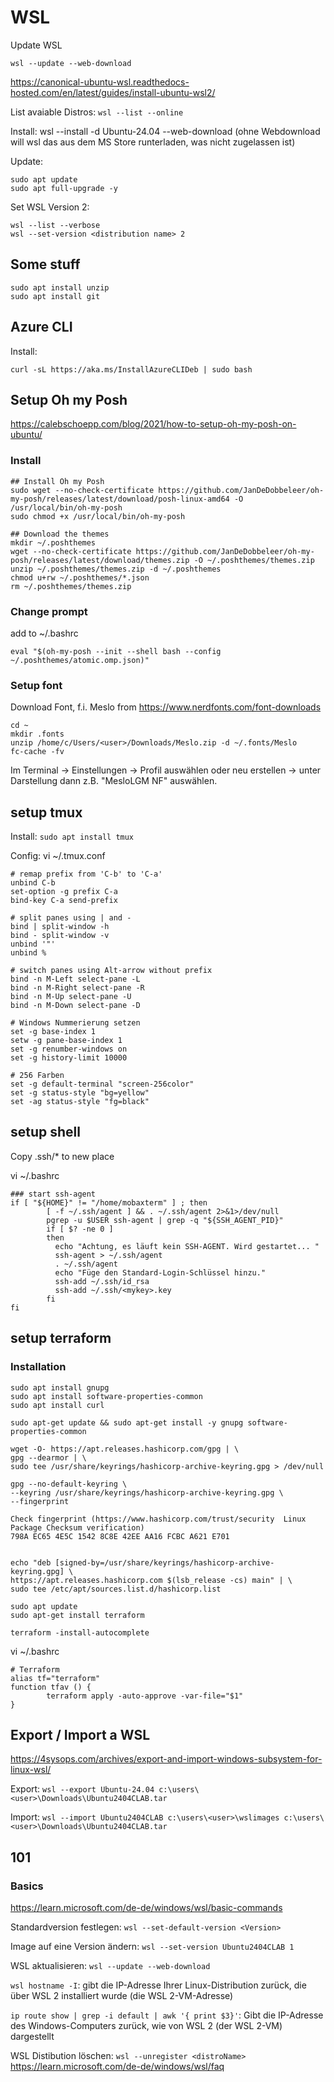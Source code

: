 # WSL 

Update WSL

`wsl --update --web-download`

https://canonical-ubuntu-wsl.readthedocs-hosted.com/en/latest/guides/install-ubuntu-wsl2/

List avaiable Distros: `wsl --list --online`

Install: wsl --install -d Ubuntu-24.04 --web-download  (ohne Webdownload will wsl das aus dem MS Store runterladen, was nicht zugelassen ist)

Update: 
```
sudo apt update
sudo apt full-upgrade -y
```

Set WSL Version 2: 
```
wsl --list --verbose
wsl --set-version <distribution name> 2
``` 

## Some stuff

```
sudo apt install unzip
sudo apt install git
```

## Azure CLI

Install: 

```
curl -sL https://aka.ms/InstallAzureCLIDeb | sudo bash
``` 


## Setup Oh my Posh

https://calebschoepp.com/blog/2021/how-to-setup-oh-my-posh-on-ubuntu/

### Install

```
## Install Oh my Posh
sudo wget --no-check-certificate https://github.com/JanDeDobbeleer/oh-my-posh/releases/latest/download/posh-linux-amd64 -O /usr/local/bin/oh-my-posh
sudo chmod +x /usr/local/bin/oh-my-posh

## Download the themes
mkdir ~/.poshthemes
wget --no-check-certificate https://github.com/JanDeDobbeleer/oh-my-posh/releases/latest/download/themes.zip -O ~/.poshthemes/themes.zip
unzip ~/.poshthemes/themes.zip -d ~/.poshthemes
chmod u+rw ~/.poshthemes/*.json
rm ~/.poshthemes/themes.zip
```

### Change prompt

add to ~/.bashrc
```
eval "$(oh-my-posh --init --shell bash --config ~/.poshthemes/atomic.omp.json)"
``` 

### Setup font

Download Font, f.i. Meslo from https://www.nerdfonts.com/font-downloads

```
cd ~
mkdir .fonts
unzip /home/c/Users/<user>/Downloads/Meslo.zip -d ~/.fonts/Meslo
fc-cache -fv
```

Im Terminal -> Einstellungen -> Profil auswählen oder neu erstellen -> unter Darstellung dann z.B. "MesloLGM NF" auswählen.

## setup tmux

Install: `sudo apt install tmux`

Config: vi ~/.tmux.conf

```
# remap prefix from 'C-b' to 'C-a'
unbind C-b
set-option -g prefix C-a
bind-key C-a send-prefix

# split panes using | and -
bind | split-window -h
bind - split-window -v
unbind '"'
unbind %

# switch panes using Alt-arrow without prefix
bind -n M-Left select-pane -L
bind -n M-Right select-pane -R
bind -n M-Up select-pane -U
bind -n M-Down select-pane -D

# Windows Nummerierung setzen
set -g base-index 1
setw -g pane-base-index 1
set -g renumber-windows on
set -g history-limit 10000

# 256 Farben
set -g default-terminal "screen-256color"
set -g status-style "bg=yellow"
set -ag status-style "fg=black"
```

## setup shell

Copy .ssh/* to new place

vi ~/.bashrc
```
### start ssh-agent
if [ "${HOME}" != "/home/mobaxterm" ] ; then
        [ -f ~/.ssh/agent ] && . ~/.ssh/agent 2>&1>/dev/null
        pgrep -u $USER ssh-agent | grep -q "${SSH_AGENT_PID}"
        if [ $? -ne 0 ]
        then
          echo "Achtung, es läuft kein SSH-AGENT. Wird gestartet... "
          ssh-agent > ~/.ssh/agent
          . ~/.ssh/agent
          echo "Füge den Standard-Login-Schlüssel hinzu."
          ssh-add ~/.ssh/id_rsa
          ssh-add ~/.ssh/<mykey>.key
        fi
fi
```

## setup terraform

### Installation

```
sudo apt install gnupg
sudo apt install software-properties-common
sudo apt install curl

sudo apt-get update && sudo apt-get install -y gnupg software-properties-common

wget -O- https://apt.releases.hashicorp.com/gpg | \
gpg --dearmor | \
sudo tee /usr/share/keyrings/hashicorp-archive-keyring.gpg > /dev/null

gpg --no-default-keyring \
--keyring /usr/share/keyrings/hashicorp-archive-keyring.gpg \
--fingerprint

Check fingerprint (https://www.hashicorp.com/trust/security  Linux Package Checksum verification)
798A EC65 4E5C 1542 8C8E 42EE AA16 FCBC A621 E701


echo "deb [signed-by=/usr/share/keyrings/hashicorp-archive-keyring.gpg] \
https://apt.releases.hashicorp.com $(lsb_release -cs) main" | \
sudo tee /etc/apt/sources.list.d/hashicorp.list

sudo apt update
sudo apt-get install terraform

terraform -install-autocomplete
```

vi ~/.bashrc
```
# Terraform
alias tf="terraform"
function tfav () {
        terraform apply -auto-approve -var-file="$1"
}
```


## Export / Import a WSL

https://4sysops.com/archives/export-and-import-windows-subsystem-for-linux-wsl/

Export: `wsl --export Ubuntu-24.04 c:\users\<user>\Downloads\Ubuntu2404CLAB.tar`

Import: `wsl --import Ubuntu2404CLAB c:\users\<user>\wslimages c:\users\<user>\Downloads\Ubuntu2404CLAB.tar`






## 101

### Basics

https://learn.microsoft.com/de-de/windows/wsl/basic-commands

Standardversion festlegen: `wsl --set-default-version <Version>`

Image auf eine Version ändern: `wsl --set-version Ubuntu2404CLAB 1`

WSL aktualisieren: `wsl --update --web-download`

`wsl hostname -I`: gibt die IP-Adresse Ihrer Linux-Distribution zurück, die über WSL 2 installiert wurde (die WSL 2-VM-Adresse)

`ip route show | grep -i default | awk '{ print $3}'`: Gibt die IP-Adresse des Windows-Computers zurück, wie von WSL 2 (der WSL 2-VM) dargestellt

WSL Distibution löschen: `wsl --unregister <distroName> `  https://learn.microsoft.com/de-de/windows/wsl/faq

